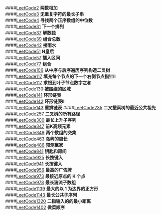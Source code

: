 ####[LeetCode2](LeetCode2.java)             **两数相加**    
####[LeetCode3](LeetCode3.java)             **无重复字符的最长子串**   
####[LeetCode4](LeetCode4.java)             **寻找两个正序数组的中位数**    
####[LeetCode31](LeetCode31.java)            **下一个排列**   
####[LeetCode37](LeetCode37.java)            **解数独**   
####[LeetCode39](LeetCode39.java)            **组合总数**    
####[LeetCode42](LeetCode42.java)            **接雨水**    
####[LeetCode51](LeetCode51.java)            **N皇后**   
####[LeetCode57](LeetCode51.java)            **插入区间**   
####[LeetCode77](LeetCode77.java)            **组合**   
####[LeetCode106](LeetCode106.java)           **从中序与后序遍历序列构造二叉树**   
####[LeetCode117](LeetCode117.java)           **填充每个节点的下一个右侧节点指针II**   
####[LeetCode117](LeetCode129.java)           **求根到叶子节点数字之和**   
####[LeetCode130](LeetCode130.java)           **被围绕的区域**      
####[LeetCode141](LeetCode141.java)           **环形链表**      
####[LeetCode142](LeetCode142.java)           **环形链表II**      
####[LeetCode143](LeetCode143.java)           **重排链表** 
####[LeetCode235](LeetCode235.java)           **二叉搜索树的最近公共祖先**    
####[LeetCode257](LeetCode257.java)           **二叉树的所有路径**    
####[LeetCode300](LeetCode300.java)           **最长上升子序列**   
####[LeetCode347](LeetCode347.java)           **前K高频元素**   
####[LeetCode349](LeetCode349.java)           **两个数组的交集**   
####[LeetCode463](LeetCode463.java)           **岛屿的周长**   
####[LeetCode486](LeetCode486.java)           **预测赢家**    
####[LeetCode841](LeetCode841.java)           **钥匙和房间**    
####[LeetCode925](LeetCode925.java)           **长按键入**    
####[LeetCode941](LeetCode941.java)           **长按键入**    
####[LeetCode956](LeetCode956.java)           **最高的广告牌**    
####[LeetCode973](LeetCode956.java)           **最接近原点的 K 个点**    
####[LeetCode978](LeetCode978.java)           **最长湍流子数组**    
####[LeetCode1139](LeetCode1139.java)          **最大的以 1 为边界的正方形**    
####[LeetCode1143](LeetCode1143.java)          **最长公共子序列**   
####[LeetCode1320](LeetCode1320.java)          **二指输入的的最小距离**    
####[LeetCode1402](LeetCode1402.java)          **做菜顺序**    

